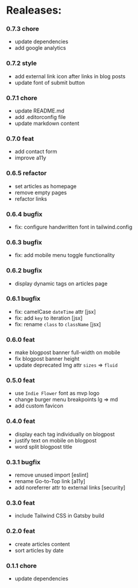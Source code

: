 # Realeases:

### 0.7.3 chore
- update dependencies
- add google analytics

### 0.7.2 style
- add external link icon after links in blog posts
- update font of submit button

### 0.7.1 chore
- update README.md
- add .editorconfig file
- update markdown content

### 0.7.0 feat
- add contact form
- improve a11y

### 0.6.5 refactor
- set articles as homepage
- remove empty pages
- refactor links

### 0.6.4 bugfix
- fix: configure handwritten font in tailwind.config

### 0.6.3 bugfix
- fix: add mobile menu toggle functionality

### 0.6.2 bugfix
- display dynamic tags on articles page

### 0.6.1 bugfix
- fix: camelCase `dateTime` attr [jsx]
- fix: add `key` to iteration [jsx]
- fix: rename `class` to `className` [jsx]

### 0.6.0 feat
- make blogpost banner full-width on mobile
- fix blogpost banner height
- update deprecated Img attr `sizes` => `fluid`

### 0.5.0 feat
- use `Indie Flower` font as mvp logo
- change burger menu breakpoints lg => md
- add custom favicon

### 0.4.0 feat
- display each tag individually on blogpost
- justify text on mobile on blogpost
- word split blogpost title

### 0.3.1 bugfix
- remove unused import [eslint]
- rename Go-to-Top link [a11y]
- add noreferrer attr to external links [security]

### 0.3.0 feat
- include Tailwind CSS in Gatsby build

### 0.2.0 feat
- create articles content
- sort articles by date

### 0.1.1 chore
- update dependencies
